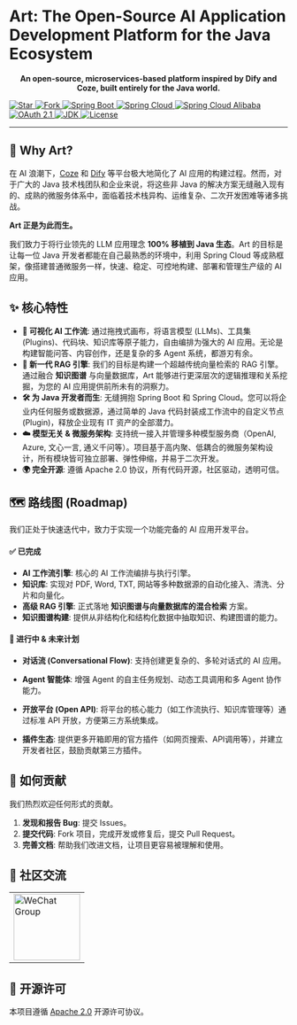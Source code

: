 # Art: The Open-Source AI Application Development Platform for the Java Ecosystem

<p align="center">
  <strong>An open-source, microservices-based platform inspired by Dify and Coze, built entirely for the Java world.</strong>
</p>
<a target="_blank" href="">
  <img alt="Star" src="https://gitee.com/fxz-cloud/art/badge/star.svg?theme=dark">
</a>
<a target="_blank" href="">
  <img alt="Fork" src="https://gitee.com/fxz-cloud/art/badge/fork.svg?theme=dark">
</a>
<a target="_blank" href="">
  <img alt="Spring Boot " src="https://img.shields.io/static/v1?label=Spring Boot &message=3.0.6&color=blue">
</a>
<a target="_blank" href="">
  <img alt="Spring Cloud" src="https://img.shields.io/static/v1?label=Spring Cloud&message=2022.0.2 &color=blue">
</a>
<a target="_blank" href="">
  <img alt="Spring Cloud Alibaba" src="https://img.shields.io/static/v1?label=Spring Cloud Alibaba &message=2022.0.0.0&color=blue">
</a>
<a target="_blank" href="">
  <img alt="OAuth 2.1" src="https://img.shields.io/static/v1?label=OAuth 2.1&message=0.4.2&color=blue">
</a>
<a target="_blank" href="">
  <img alt="JDK" src="https://img.shields.io/badge/JDK-17-blue.svg"/>
</a>
<a target="_blank" href="">
<img alt="License" src="https://img.shields.io/badge/License-Apache%202.0-%20"/>
</a>
<br/>


---

## 🚀 Why Art?

在 AI 浪潮下，[Coze](https://www.coze.com/) 和 [Dify](https://dify.ai/) 等平台极大地简化了 AI 应用的构建过程。然而，对于广大的 Java 技术栈团队和企业来说，将这些非 Java 的解决方案无缝融入现有的、成熟的微服务体系中，面临着技术栈异构、运维复杂、二次开发困难等诸多挑战。

**Art 正是为此而生。**

我们致力于将行业领先的 LLM 应用理念 **100% 移植到 Java 生态**。Art 的目标是让每一位 Java 开发者都能在自己最熟悉的环境中，利用 Spring Cloud 等成熟框架，像搭建普通微服务一样，快速、稳定、可控地构建、部署和管理生产级的 AI 应用。

## ✨ 核心特性

*   **🧩 可视化 AI 工作流**: 通过拖拽式画布，将语言模型 (LLMs)、工具集 (Plugins)、代码块、知识库等原子能力，自由编排为强大的 AI 应用。无论是构建智能问答、内容创作，还是复杂的多 Agent 系统，都游刃有余。
*   **🧠 新一代 RAG 引擎**: 我们的目标是构建一个超越传统向量检索的 RAG 引擎。通过融合 **知识图谱** 与向量数据库，Art 能够进行更深层次的逻辑推理和关系挖掘，为您的 AI 应用提供前所未有的洞察力。
*   **🛠️ 为 Java 开发者而生**: 无缝拥抱 Spring Boot 和 Spring Cloud。您可以将企业内任何服务或数据源，通过简单的 Java 代码封装成工作流中的自定义节点 (Plugin)，释放企业现有 IT 资产的全部潜力。
*   **☁️ 模型无关 & 微服务架构**: 支持统一接入并管理多种模型服务商（OpenAI, Azure, 文心一言, 通义千问等）。项目基于高内聚、低耦合的微服务架构设计，所有模块皆可独立部署、弹性伸缩，并易于二次开发。
*   **🌍 完全开源**: 遵循 Apache 2.0 协议，所有代码开源，社区驱动，透明可信。

## 🗺️ 路线图 (Roadmap)

我们正处于快速迭代中，致力于实现一个功能完备的 AI 应用开发平台。

#### ✅ 已完成

*   **AI 工作流引擎**: 核心的 AI 工作流编排与执行引擎。
*   **知识库**: 实现对 PDF, Word, TXT, 网站等多种数据源的自动化接入、清洗、分片和向量化。
*   **高级 RAG 引擎**: 正式落地 **知识图谱与向量数据库的混合检索** 方案。
*   **知识图谱构建**: 提供从非结构化和结构化数据中抽取知识、构建图谱的能力。

#### 🚧 进行中 & 未来计划

* **对话流 (Conversational Flow)**: 支持创建更复杂的、多轮对话式的 AI 应用。

* **Agent 智能体**: 增强 Agent 的自主任务规划、动态工具调用和多 Agent 协作能力。

* **开放平台 (Open API)**: 将平台的核心能力（如工作流执行、知识库管理等）通过标准 API 开放，方便第三方系统集成。

* **插件生态**: 提供更多开箱即用的官方插件（如网页搜索、API调用等），并建立开发者社区，鼓励贡献第三方插件。




## 🤝 如何贡献

我们热烈欢迎任何形式的贡献。

1.  **发现和报告 Bug**: 提交 Issues。
2.  **提交代码**: Fork 项目，完成开发或修复后，提交 Pull Request。
3.  **完善文档**: 帮助我们改进文档，让项目更容易被理解和使用。

## 💬 社区交流

<table>
    <tr>
      <td><img src="https://cdn.jsdelivr.net/gh/fxzbiz/img@url/2022/11/19/O69mHa.png" width="120" alt="WeChat Group"/></td>
    </tr>
</table>

## 📄 开源许可

本项目遵循 [Apache 2.0](LICENSE) 开源许可协议。